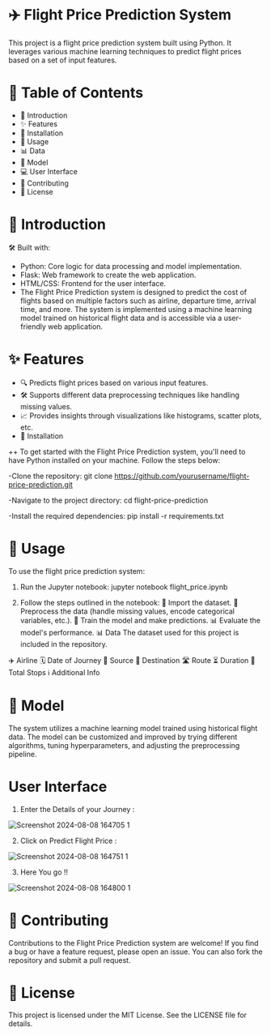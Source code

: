 # ✈️ Flight Price Prediction System
This project is a flight price prediction system built using Python. It leverages various machine learning techniques to predict flight prices based on a set of input features.

# 📑 Table of Contents
  - 📝 Introduction 
  - ✨ Features
  - 🔧 Installation
  - 🚀 Usage
  - 📊 Data
  - 🧠 Model
  - 💻 User Interface
  - 🤝 Contributing
  - 📜 License

# 📝 Introduction
🛠️ Built with:
  - Python: Core logic for data processing and model implementation.
  - Flask: Web framework to create the web application.
  - HTML/CSS: Frontend for the user interface.
  - The Flight Price Prediction system is designed to predict the cost of flights based on multiple factors such as airline, departure time, arrival time, and more. The system is implemented using a machine  learning model trained on historical flight data and is accessible via a user-friendly web application.

# ✨ Features
  - 🔍 Predicts flight prices based on various input features.
  - 🛠 Supports different data preprocessing techniques like handling missing values.
  - 📈 Provides insights through visualizations like histograms, scatter plots, etc.
  - 🔧 Installation


++ To get started with the Flight Price Prediction system, you'll need to have Python installed on your machine. Follow the steps below:

-Clone the repository:
git clone https://github.com/yourusername/flight-price-prediction.git

-Navigate to the project directory:
cd flight-price-prediction

-Install the required dependencies:
pip install -r requirements.txt


# 🚀 Usage
To use the flight price prediction system:

1. Run the Jupyter notebook:
jupyter notebook flight_price.ipynb


2. Follow the steps outlined in the notebook:
📂 Import the dataset.
🧹 Preprocess the data (handle missing values, encode categorical variables, etc.).
🤖 Train the model and make predictions.
📊 Evaluate the model's performance.
📊 Data
The dataset used for this project is  included in the repository. 

✈️ Airline
🗓 Date of Journey
🛫 Source
🛬 Destination
🛣 Route
⏳ Duration
🛑 Total Stops
ℹ️ Additional Info


# 🧠 Model
The system utilizes a machine learning model trained using historical flight data. The model can be customized and improved by trying different algorithms, tuning hyperparameters, and adjusting the preprocessing pipeline.

# User Interface
1. Enter the Details of your Journey :
   
![Screenshot 2024-08-08 164705 1](https://github.com/user-attachments/assets/56ac5270-7f5c-4baf-bda5-b0c0121a2f77)

2. Click on Predict Flight Price :
   
![Screenshot 2024-08-08 164751 1](https://github.com/user-attachments/assets/2a65f31a-66a8-4818-bbf0-ab803d307d7d)

3. Here You go !!

![Screenshot 2024-08-08 164800 1](https://github.com/user-attachments/assets/3097d6bd-b829-45b6-8578-c4463f54acfe)



# 🤝 Contributing
Contributions to the Flight Price Prediction system are welcome! If you find a bug or have a feature request, please open an issue. You can also fork the repository and submit a pull request.

# 📜 License
This project is licensed under the MIT License. See the LICENSE file for details.

